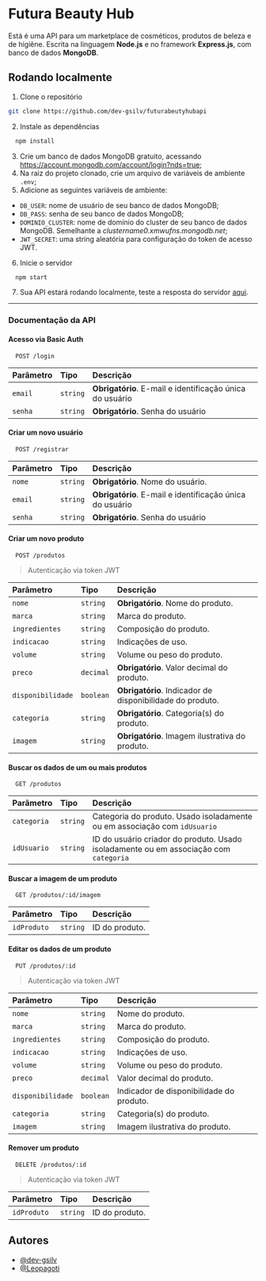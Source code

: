 # Futura Beauty Hub

Está é uma API para um marketplace de cosméticos, produtos de beleza e de higiêne. Escrita na linguagem **Node.js** e no framework **Express.js**, com banco de dados **MongoDB**. 

## Rodando localmente
1. Clone o repositório 
```bash
git clone https://github.com/dev-gsilv/futurabeutyhubapi
```
2. Instale as dependências
```bash
  npm install
```
3. Crie um banco de dados MongoDB gratuito, acessando https://account.mongodb.com/account/login?nds=true;
4. Na raiz do projeto clonado, crie um arquivo de variáveis de ambiente `.env`;
5. Adicione as seguintes variáveis de ambiente: 
- `DB_USER`: nome de usuário de seu banco de dados MongoDB;
- `DB_PASS`: senha de seu banco de dados MongoDB;
- `DOMINIO_CLUSTER`: nome de domínio do cluster de seu banco de dados MongoDB. Semelhante a _clustername0.xmwufns.mongodb.net_;
- `JWT_SECRET`: uma string aleatória para configuração do token de acesso JWT.
6. Inicie o servidor
```bash
  npm start
```
7. Sua API estará rodando localmente, teste a resposta do servidor [aqui](localhost:3000/healthcheck).

***

### Documentação da API

#### Acesso via Basic Auth

```http
  POST /login
```

| Parâmetro   | Tipo       | Descrição                           |
| :---------- | :--------- | :---------------------------------- |
| `email` | `string` | **Obrigatório**. E-mail e identificação única do usuário |
| `senha` | `string` | **Obrigatório**. Senha do usuário |


#### Criar um novo usuário

```http
  POST /registrar
```

| Parâmetro   | Tipo       | Descrição                           |
| :---------- | :--------- | :---------------------------------- |
| `nome` | `string` | **Obrigatório**. Nome do usuário. |
| `email` | `string` | **Obrigatório**. E-mail e identificação única do usuário |
| `senha` | `string` | **Obrigatório**. Senha do usuário |


#### Criar um novo produto

```http
  POST /produtos
```
> Autenticação via token JWT

| Parâmetro   | Tipo       | Descrição                           |
| :---------- | :--------- | :---------------------------------- |
| `nome` | `string` | **Obrigatório**. Nome do produto. |
| `marca` | `string` | Marca do produto. |
| `ingredientes` | `string` | Composição do produto. |
| `indicacao` | `string` | Indicações de uso. |
| `volume` | `string` | Volume ou peso do produto. |
| `preco` | `decimal` | **Obrigatório**. Valor decimal do produto. |
| `disponibilidade` | `boolean` | **Obrigatório**. Indicador de disponibilidade do produto. |
| `categoria` | `string` | **Obrigatório**. Categoria(s) do produto. |
| `imagem` | `string` | **Obrigatório**. Imagem ilustrativa do produto. |

#### Buscar os dados de um ou mais produtos

```http
  GET /produtos
```

| Parâmetro    | Tipo       | Descrição                           |
| :---------- | :--------- | :---------------------------------- |
| `categoria` | `string` | Categoria do produto. Usado isoladamente ou em associação com `idUsuario`|
| `idUsuario` | `string` | ID do usuário criador do produto. Usado isoladamente ou em associação com `categoria`|

#### Buscar a imagem de um produto

```http
  GET /produtos/:id/imagem
```

| Parâmetro    | Tipo       | Descrição                           |
| :---------- | :--------- | :---------------------------------- |
| `idProduto` | `string` | ID do produto. |

#### Editar os dados de um produto

```http
  PUT /produtos/:id
```
> Autenticação via token JWT

| Parâmetro   | Tipo       | Descrição                           |
| :---------- | :--------- | :---------------------------------- |
| `nome` | `string` | Nome do produto. |
| `marca` | `string` | Marca do produto. |
| `ingredientes` | `string` | Composição do produto. |
| `indicacao` | `string` | Indicações de uso. |
| `volume` | `string` | Volume ou peso do produto. |
| `preco` | `decimal` | Valor decimal do produto. |
| `disponibilidade` | `boolean` | Indicador de disponibilidade do produto. |
| `categoria` | `string` | Categoria(s) do produto. |
| `imagem` | `string` | Imagem ilustrativa do produto. |

#### Remover um produto

```http
  DELETE /produtos/:id
```
> Autenticação via token JWT

| Parâmetro    | Tipo       | Descrição                           |
| :---------- | :--------- | :---------------------------------- |
| `idProduto` | `string` | ID do produto. |

## Autores

- [@dev-gsilv](https://github.com/dev-gsilv)
- [@Leopagoti](https://github.com/Leopagoti)

